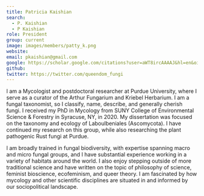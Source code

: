```yaml
---
title: Patricia Kaishian
search:
  - P. Kaishian
  - P Kaishian
role: President
group: current
image: images/members/patty_k.png
website: 
email: pkaishian@gmail.com
google: https://scholar.google.com/citations?user=aWT8ircAAAAJ&hl=en&oi=sra
github: 
twitter: https://twitter.com/queendom_fungi
---
```


I am a Mycologist and postdoctoral researcher at Purdue University, where I serve as a curator of the Arthur Fungarium and Kriebel Herbarium. I am a fungal taxonomist, so I classify, name, describe, and generally cherish fungi. I received my PhD in Mycology from SUNY College of Environmental Science & Forestry in Syracuse, NY, in 2020. My dissertation was focused on the taxonomy and ecology of Laboulbeniales (Ascomycota). I have continued my research on this group, while also researching the plant pathogenic Rust fungi at Purdue.  

I am broadly trained in fungal biodiversity, with expertise spanning macro and micro fungal groups, and I have substantial experience working in a variety of habitats around the world.  I also enjoy stepping outside of more traditional science and have written on the topic of philosophy of science, feminist bioscience, ecofeminism, and queer theory. I am fascinated by how mycology and other scientific disciplines are situated in and informed by our sociopolitical landscape. 
